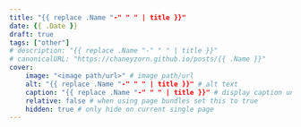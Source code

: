 ```yaml
---
title: "{{ replace .Name "-" " " | title }}"
date: {{ .Date }}
draft: true
tags: ["other"]
# description: "{{ replace .Name "-" " " | title }}"
# canonicalURL: "https://chaneyzorn.github.io/posts/{{ .Name }}"
cover:
    image: "<image path/url>" # image path/url
    alt: "{{ replace .Name "-" " " | title }}" # alt text
    caption: "{{ replace .Name "-" " " | title }}" # display caption under cover
    relative: false # when using page bundles set this to true
    hidden: true # only hide on current single page
---
```


